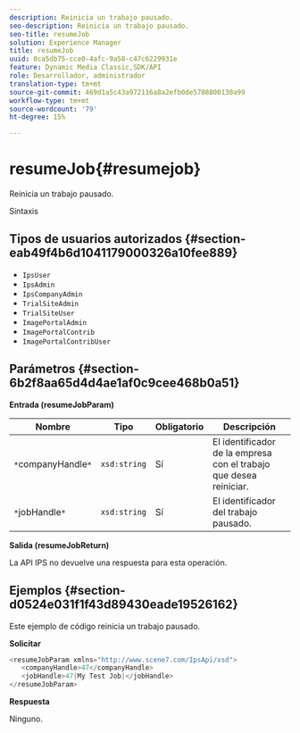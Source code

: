```yaml
---
description: Reinicia un trabajo pausado.
seo-description: Reinicia un trabajo pausado.
seo-title: resumeJob
solution: Experience Manager
title: resumeJob
uuid: 0ca5db75-cce0-4afc-9a58-c47c6229931e
feature: Dynamic Media Classic,SDK/API
role: Desarrollador, administrador
translation-type: tm+mt
source-git-commit: 469d1a5c43a972116a8a2efb0de5708800130a99
workflow-type: tm+mt
source-wordcount: '79'
ht-degree: 15%

---
```



# resumeJob{#resumejob}

Reinicia un trabajo pausado.

Sintaxis

## Tipos de usuarios autorizados {#section-eab49f4b6d1041179000326a10fee889}

* `IpsUser`
* `IpsAdmin`
* `IpsCompanyAdmin`
* `TrialSiteAdmin`
* `TrialSiteUser`
* `ImagePortalAdmin`
* `ImagePortalContrib`
* `ImagePortalContribUser`

## Parámetros {#section-6b2f8aa65d4d4ae1af0c9cee468b0a51}

**Entrada (resumeJobParam)**

| Nombre | Tipo | Obligatorio | Descripción |
|---|---|---|---|
| `*`companyHandle`*` | `xsd:string` | Sí | El identificador de la empresa con el trabajo que desea reiniciar. |
| `*`jobHandle`*` | `xsd:string` | Sí | El identificador del trabajo pausado. |

**Salida (resumeJobReturn)**

La API IPS no devuelve una respuesta para esta operación.

## Ejemplos {#section-d0524e031f1f43d89430eade19526162}

Este ejemplo de código reinicia un trabajo pausado.

**Solicitar**

```java
<resumeJobParam xmlns="http://www.scene7.com/IpsApi/xsd">
   <companyHandle>47</companyHandle>
   <jobHandle>47|My Test Job|</jobHandle>
</resumeJobParam>
```

**Respuesta**

Ninguno.
